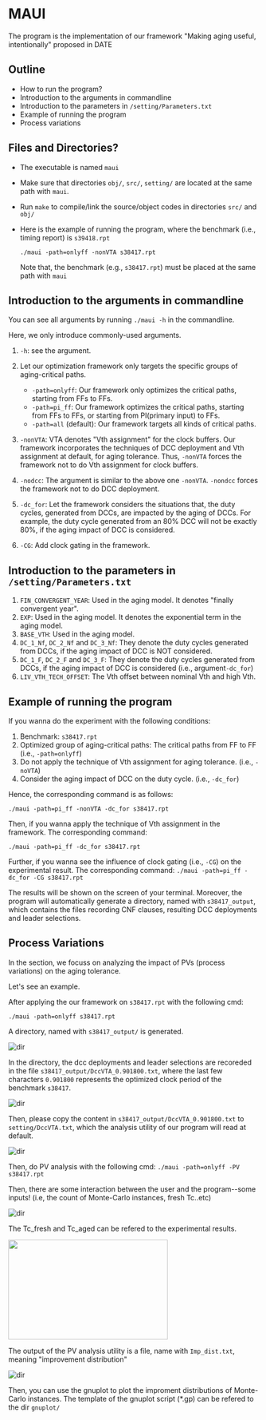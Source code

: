 # MAUI
The program is the implementation of our framework "Making aging useful, intentionally" proposed in DATE

## Outline
* How to run the program?
* Introduction to the arguments in commandline
* Introduction to the parameters in `/setting/Parameters.txt`
* Example of running the program
* Process variations

## Files and Directories?
* The executable is named `maui`

* Make sure that directories `obj/`, `src/`, `setting/` are located at the same path with `maui`.

* Run `make` to compile/link the source/object codes in directories `src/` and `obj/`

* Here is the example of running the program, where the benchmark (i.e., timing report) is `s39418.rpt`

	`./maui -path=onlyff -nonVTA s38417.rpt `

	Note that, the benchmark (e.g., `s38417.rpt`) must be placed at the same path with `maui`

## Introduction to the arguments in commandline
You can see all arguments by running `./maui -h` in the commandline. 

Here, we only introduce commonly-used arguments.

1. `-h`: see the argument.

2. Let our optimization framework only targets the specific groups of aging-critical paths.
	* `-path=onlyff`: Our framework only optimizes the critical paths, starting from FFs to FFs.
	* `-path=pi_ff`: Our framework optimizes the critical paths, starting from FFs to FFs, or starting from PI(primary input) to FFs.
	* `-path=all` (default): Our framework targets all kinds of critical paths.

3. `-nonVTA`: VTA denotes "Vth assignment" for the clock buffers. Our framework incorporates the techniques of DCC deployment and Vth assignment at default, for aging tolerance. Thus, `-nonVTA` forces the framework not to do Vth assignment for clock buffers.

4. `-nodcc`: The argument is similar to the above one `-nonVTA`. `-nondcc` forces the framework not to do DCC deployment.

5. `-dc_for`: Let the framework considers the situations that, the duty cycles, generated from DCCs, are impacted by the aging of DCCs. For example, the duty cycle generated from an 80% DCC will not be exactly 80%, if the aging impact of DCC is considered.
6.  `-CG`: Add clock gating in the framework.


## Introduction to the parameters in `/setting/Parameters.txt`
1. `FIN_CONVERGENT_YEAR`: Used in the aging model. It denotes "finally convergent year".
2. `EXP`: Used in the aging model. It denotes the exponential term in the aging model.
3. `BASE_VTH`: Used in the aging model. 
4. `DC_1_Nf`, `DC_2_Nf` and `DC_3_Nf`: They denote the duty cycles generated from DCCs, if the aging impact of DCC is NOT considered.
5. `DC_1_F`, `DC_2_F` and `DC_3_F`: They denote the duty cycles generated from DCCs, if the aging impact of DCC is considered (i.e., argument`-dc_for`)
6. `LIV_VTH_TECH_OFFSET`: The Vth offset between nominal Vth and high Vth.

## Example of running the program
If you wanna do the experiment with the following conditions:

1. Benchmark: `s38417.rpt`
2. Optimized group of aging-critical paths: The critical paths from FF to FF (i.e., `-path=onlyff`)
3. Do not apply the technique of Vth assignment for aging tolerance. (i.e., `-noVTA`)
4. Consider the aging impact of DCC on the duty cycle. (i.e., `-dc_for`)

Hence, the corresponding command is as follows:

`./maui -path=pi_ff -nonVTA -dc_for s38417.rpt`

Then, if you wanna apply the technique of Vth assignment in the framework. The corresponding command:

`./maui -path=pi_ff -dc_for s38417.rpt`

Further, if you wanna see the influence of clock gating (i.e., `-CG`) on the experimental result. The corresponding command:
`./maui -path=pi_ff -dc_for -CG s38417.rpt`

The results will be shown on the screen of your terminal. Moreover, the program will automatically generate a directory, named with `s38417_output`, which contains the files recording CNF clauses, resulting DCC deployments and leader selections.


## Process Variations
In the section, we focuss on analyzing the impact of PVs (process variations) on the aging tolerance.

Let's see an example.

After applying the our framework on `s38417.rpt` with the following cmd:

`./maui -path=onlyff s38417.rpt`

A directory, named with `s38417_output/` is generated.

![dir](./readme_fig/dir.jpg)

In the directory, the dcc deployments and leader selections are recoreded in the file `s38417_output/DccVTA_0.901800.txt`, where the last few characters `0.901800` represents the optimized clock period of the benchmark `s38417`.

![dir](./readme_fig/files_in_dir.jpg)

Then, please copy the content in `s38417_output/DccVTA_0.901800.txt` to `setting/DccVTA.txt`, which the analysis utility of our program will read at default.

![dir](./readme_fig/copy.jpg)

Then, do PV analysis with the following cmd:
`./maui -path=onlyff -PV s38417.rpt`

Then, there are some interaction between the user and the program--some inputs! (i.e, the count of Monte-Carlo instances, fresh Tc..etc)

![dir](./readme_fig/PV_type.jpg)

The Tc\_fresh and Tc\_aged can be refered to the experimental results.

<img src="./readme_fig/Tc.jpg" width="320" height="200" />


The output of the PV analysis utility is a file, name with `Imp_dist.txt`, meaning "improvement distribution"

![dir](./readme_fig/Imp_dist.jpg) 

Then, you can use the gnuplot to plot the improment distributions of Monte-Carlo instances. The template of the gnuplot script (*.gp) can be refered to the dir `gnuplot/`





